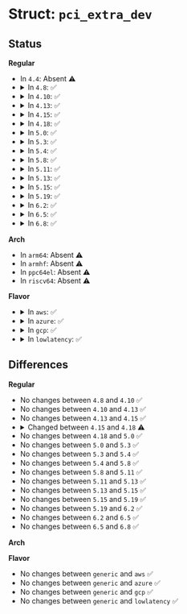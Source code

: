 # Struct: <code>pci_extra_dev</code>

## Status
<b>Regular</b>
<ul>
<li>
In <code>4.4</code>: Absent ⚠️
</li>
<li>
<details>
<summary>In <code>4.8</code>: ✅</summary>

```c
struct pci_extra_dev {
    struct pci_dev * dev[3];
};
```
</details>
</li>
<li>
<details>
<summary>In <code>4.10</code>: ✅</summary>

```c
struct pci_extra_dev {
    struct pci_dev * dev[3];
};
```
</details>
</li>
<li>
<details>
<summary>In <code>4.13</code>: ✅</summary>

```c
struct pci_extra_dev {
    struct pci_dev * dev[3];
};
```
</details>
</li>
<li>
<details>
<summary>In <code>4.15</code>: ✅</summary>

```c
struct pci_extra_dev {
    struct pci_dev * dev[3];
};
```
</details>
</li>
<li>
<details>
<summary>In <code>4.18</code>: ✅</summary>

```c
struct pci_extra_dev {
    struct pci_dev * dev[4];
};
```
</details>
</li>
<li>
<details>
<summary>In <code>5.0</code>: ✅</summary>

```c
struct pci_extra_dev {
    struct pci_dev * dev[4];
};
```
</details>
</li>
<li>
<details>
<summary>In <code>5.3</code>: ✅</summary>

```c
struct pci_extra_dev {
    struct pci_dev * dev[4];
};
```
</details>
</li>
<li>
<details>
<summary>In <code>5.4</code>: ✅</summary>

```c
struct pci_extra_dev {
    struct pci_dev * dev[4];
};
```
</details>
</li>
<li>
<details>
<summary>In <code>5.8</code>: ✅</summary>

```c
struct pci_extra_dev {
    struct pci_dev * dev[4];
};
```
</details>
</li>
<li>
<details>
<summary>In <code>5.11</code>: ✅</summary>

```c
struct pci_extra_dev {
    struct pci_dev * dev[4];
};
```
</details>
</li>
<li>
<details>
<summary>In <code>5.13</code>: ✅</summary>

```c
struct pci_extra_dev {
    struct pci_dev * dev[4];
};
```
</details>
</li>
<li>
<details>
<summary>In <code>5.15</code>: ✅</summary>

```c
struct pci_extra_dev {
    struct pci_dev * dev[4];
};
```
</details>
</li>
<li>
<details>
<summary>In <code>5.19</code>: ✅</summary>

```c
struct pci_extra_dev {
    struct pci_dev * dev[4];
};
```
</details>
</li>
<li>
<details>
<summary>In <code>6.2</code>: ✅</summary>

```c
struct pci_extra_dev {
    struct pci_dev * dev[4];
};
```
</details>
</li>
<li>
<details>
<summary>In <code>6.5</code>: ✅</summary>

```c
struct pci_extra_dev {
    struct pci_dev * dev[4];
};
```
</details>
</li>
<li>
<details>
<summary>In <code>6.8</code>: ✅</summary>

```c
struct pci_extra_dev {
    struct pci_dev * dev[4];
};
```
</details>
</li>
</ul>
<b>Arch</b>
<ul>
<li>
In <code>arm64</code>: Absent ⚠️
</li>
<li>
In <code>armhf</code>: Absent ⚠️
</li>
<li>
In <code>ppc64el</code>: Absent ⚠️
</li>
<li>
In <code>riscv64</code>: Absent ⚠️
</li>
</ul>
<b>Flavor</b>
<ul>
<li>
<details>
<summary>In <code>aws</code>: ✅</summary>

```c
struct pci_extra_dev {
    struct pci_dev * dev[4];
};
```
</details>
</li>
<li>
<details>
<summary>In <code>azure</code>: ✅</summary>

```c
struct pci_extra_dev {
    struct pci_dev * dev[4];
};
```
</details>
</li>
<li>
<details>
<summary>In <code>gcp</code>: ✅</summary>

```c
struct pci_extra_dev {
    struct pci_dev * dev[4];
};
```
</details>
</li>
<li>
<details>
<summary>In <code>lowlatency</code>: ✅</summary>

```c
struct pci_extra_dev {
    struct pci_dev * dev[4];
};
```
</details>
</li>
</ul>

## Differences
<b>Regular</b>
<ul>
<li>
No changes between <code>4.8</code> and <code>4.10</code> ✅
</li>
<li>
No changes between <code>4.10</code> and <code>4.13</code> ✅
</li>
<li>
No changes between <code>4.13</code> and <code>4.15</code> ✅
</li>
<li>
<details>
<summary>Changed between <code>4.15</code> and <code>4.18</code> ⚠️</summary>
<ul>
<li>
<b>Field type changed. </b>
<code>struct pci_dev * dev[3]</code> ➡️ <code>struct pci_dev * dev[4]</code>
</li>
</ul>
</details>
</li>
<li>
No changes between <code>4.18</code> and <code>5.0</code> ✅
</li>
<li>
No changes between <code>5.0</code> and <code>5.3</code> ✅
</li>
<li>
No changes between <code>5.3</code> and <code>5.4</code> ✅
</li>
<li>
No changes between <code>5.4</code> and <code>5.8</code> ✅
</li>
<li>
No changes between <code>5.8</code> and <code>5.11</code> ✅
</li>
<li>
No changes between <code>5.11</code> and <code>5.13</code> ✅
</li>
<li>
No changes between <code>5.13</code> and <code>5.15</code> ✅
</li>
<li>
No changes between <code>5.15</code> and <code>5.19</code> ✅
</li>
<li>
No changes between <code>5.19</code> and <code>6.2</code> ✅
</li>
<li>
No changes between <code>6.2</code> and <code>6.5</code> ✅
</li>
<li>
No changes between <code>6.5</code> and <code>6.8</code> ✅
</li>
</ul>
<b>Arch</b>
<ul>
</ul>
<b>Flavor</b>
<ul>
<li>
No changes between <code>generic</code> and <code>aws</code> ✅
</li>
<li>
No changes between <code>generic</code> and <code>azure</code> ✅
</li>
<li>
No changes between <code>generic</code> and <code>gcp</code> ✅
</li>
<li>
No changes between <code>generic</code> and <code>lowlatency</code> ✅
</li>
</ul>
